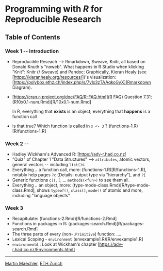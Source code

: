 # Programming with *R* for *R*eproducible *R*esearch

## Table of Contents

### Week 1 -- Introduction
 - Reproducible Reseach -->  Rmarkdown, Sweave, Knitr, all based on Donald
   Knuth's "noweb".
   What happens in R Studio when klicking "Knit": Knitr (/ Sweave) and
   Pandoc; Graphically, Kieran
   Healy (see [https://kieranhealy.org/resources/])'s visualization:
   [https://polybox.ethz.ch/index.php/s/7vlx3zTAAqkoGyX](Rmarkdown Diagram).

 - [https://cran.r-project.org/doc/FAQ/R-FAQ.html](R FAQ) Question 7.31;
 	(R10x0.1-num.Rmd)[R/10x0.1-num.Rmd]


   In R,
   everything that **exists** is an object;
   everything that **happens** is a function call

 - Is that true?  Which function is called in `x <- 3` ? (functions-1.R)[R/functions-1.R]

### Week 2 --
 - Hadley Wickham's  Advanced R: [https://adv-r.had.co.nz]
 - "Quiz" of Chapter 1 "Data Structures" --> `attributes`, atomic vectors,
   general vectors -- including `list()`s
 - Everything .. a function call, more:	(functions-1.R)[R/functions-1.R],
   notably help pages  `?c` (Details: output type via "hierarchy"), and `?[`
 - Generic functions `c()`, `[`, ...  `methods(<fun>)` to see them all.
 - Everything .. an object, more: (type-mode-class.Rmd)[R/type-mode-class.Rmd],
   shows `typeof()`, `class()`, `mode()` of atomic and more, including
   "language objects"


### Week 3

 - Recapitulate:  (functions-2.Rmd)[R/functions-2.Rmd]
 - Functions in packages in R: (packages-search.Rmd)[R/packages-search.Rmd]
 - The three parts of every (non-`.Primitive`) function: ....
 - Lexical Scoping - `environment` (envexample1.R)[R/envexample1.R]
 - `environment`s : Look at Wickham's chapter [https://adv-r.had.co.nz/Environments.html]

---
[Martin Maechler](https://stat.ethz.ch/~maechler), [ETH Zurich](https://www.ethz.ch.)




